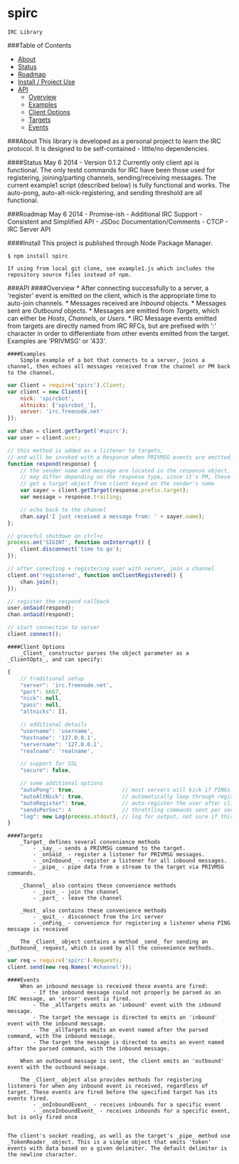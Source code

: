 spirc
=====

	IRC Library

###Table of Contents
* [About](#about)
* [Status](#status)
* [Roadmap](#roadmap)
* [Install / Project Use](#install)
* [API](#api)
	* [Overview](#overview)
	* [Examples](#examples)
	* [Client Options](#client-options)
	* [Targets](#targets)
	* [Events](#events)

###About
	This library is developed as a personal project to learn the IRC protocol. It is designed to be self-contained - little/no dependencies.

####Status
	May 6 2014 - Version 0.1.2
	Currently only client api is functional. The only testd commands for IRC have been those used for registering, joining/parting channels, sending/receiving messages. The current example1 script (described below) is fully functional and works. The auto-pong, auto-alt-nick-registering, and sending threshold are all functional.

###Roadmap
	May 6 2014
	- Promise-ish
	- Additional IRC Support
	- Consistent and Simplified API
	- JSDoc Documentation/Comments
	- CTCP
	- IRC Server API

####Install
	This project is published through Node Package Manager.
```
$ npm install spirc
```
	If using from local git clone, see example1.js which includes the repository source files instead of npm.

###API
	####Overview
		* After connecting successfully to a server, a 'register' event is emitted on the client, which is the appropriate time to auto-join channels.
		* Messages received are _Inbound_ objects.
		* Messages sent are _Outbound_ objects.
		* Messages are emitted from _Targets_, which can either be _Hosts_, _Channels_, or _Users_.
		* IRC Message events emitted from targets are directly named from IRC RFCs, but are prefixed with ':' character in order to differentiate from other events emitted from the target. Examples are 'PRIVMSG' or '433'.

	####Examples
		Simple example of a bot that connects to a server, joins a channel, then echoes all messages received from the channel or PM back to the channel.
```javascript
var Client = require('spirc').Client;
var client = new Client({
    nick: 'spircbot',
    altnicks: ['spircbot_'],
    server: 'irc.freenode.net'
});

var chan = client.getTarget('#spirc');
var user = client.user;

// this method is added as a listener to targets,
// and will be invoked with a Response when PRIVMSG events are emitted
function respond(response) {
    // the sender name and message are located in the response object, which
    // may differ depending on the response type, since it's PM, these are always the case
    // get a target object from client keyed on the sender's name
    var sayer = client.getTarget(response.prefix.target);
    var message = response.trailing;

    // echo back to the channel
    chan.say('I just received a message from: ' + sayer.name);
};

// graceful shutdown on ctrl+c
process.on('SIGINT', function onInterrupt() {
    client.disconnect('time to go');
});

// after conecting + registering user with server, join a channel
client.on('registered', function onClientRegistered() {
    chan.join();
});

// register the respond callback
user.onSaid(respond);
chan.onSaid(respond);

// start connection to server
client.connect();
```

	####Client Options
		_Client_ constructor parses the object parameter as a _ClientOpts_, and can specify:
```javascript
{
	// traditional setup
	"server": 'irc.freenode.net',
	"port": 6667,
	"nick": null,
	"pass": null,
	"altnicks": [],

	// additional details 
	"username": 'username',
	"hostname": '127.0.0.1',
	"servername": '127.0.0.1',
	"realname": 'realname',

	// support for SSL
	"secure": false,

	// some additional options
	"autoPong": true,				// most servers will kick if PINGs are not replied to
	"autoAltNick": true,			// automatically loop through registering the nicks under the 'altnicks' option
	"autoRegister": true,			// auto-register the user after client connects to server
	"sendsPerSec": 4				// throttling commands sent per sec
	"log": new Log(process.stdout),	// log for output, not sure if this will be kept
}
```

	####Targets
		_Target_ defines several convenience methods
			- _say_ - sends a PRIVMSG command to the target.
			- _onSaid_ - register a listener for PRIVMSG messages.
			- _onInbound_ - register a listener for all inbound messages.
			- _pipe_ - pipe data from a stream to the target via PRIVMSG commands.

		_Channel_ also contains these convenience methods
			- _join_ - join the channel
			- _part_ - leave the channel

		_Host_ also contains these convenience methods
			- _quit_ - disconnect from the irc server
			- _onPing_ - convenience for registering a listener whena PING message is received

		The _Client_ object contains a method _send_ for sending an _Outbound_ request, which is used by all the convenience methods.
```javascript
var req = require('spirc').Requests;
client.send(new req.Names('#channel'));
```

	####Events
		When an inbound message is received these events are fired:
			- If the inbound message could not properly be parsed as an IRC message, an 'error' event is fired.
			- The _allTargets emits an 'inbound' event with the inbound message.
			- The target the message is directed to emits an 'inbound' event with the inbound message.
			- The _allTargets emits an event named after the parsed command, with the inbound message.
			- The target the message is directed to emits an event named after the parsed command, with the inbound message.

		When an outbound message is sent, the client emits an 'outbound' event with the outbound message.

		The _Client_ object also provides methods for registering listeners for when any inbound event is received, regardless of target. These events are fired before the specified target has its events fired.
			- _onInboundEvent_ - receives inbounds for a specific event
			- _onceInboundEvent_ - receives inbounds for a specific event, but is only fired once


	The client's socket reading, as well as the target's _pipe_ method use _TokenReader_ object. This is a simple object that emits 'token' events with data based on a given delimiter. The default delimiter is the newline character.
